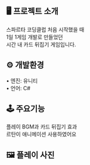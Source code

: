 ## 🖥 프로젝트 소개 

스파르타 코딩클럽 처음 시작했을 때  
1일 1게임 개발로 만들었던  
시간 내 카드 뒤집기 게임입니다.  

## ⚙️ 개발환경  

• 엔진: 유니티  
• 언어: C#  

## 🕹 주요기능  

플레이 BGM과 카드 뒤집기 효과  
르탄이 애니메이션 사용하였어요  

## 🖼 플레이 사진
